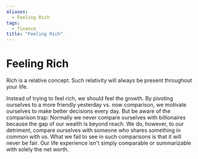 ```yaml
---
aliases:
  - Feeling Rich
tags:
  - finance
title: "Feeling Rich"
---
```


# Feeling Rich

Rich is a relative concept. Such relativity will always be present throughout your life.

Instead of trying to feel rich, we should feel the growth. By pivoting ourselves to a more friendly yesterday vs. now comparison, we motivate ourselves to make better decisions every day. But be aware of the comparison trap: Normally we never compare ourselves with billionaires because the gap of our wealth is beyond reach. We do, however, to our detriment, compare ourselves with someone who shares something in common with us. What we fail to see in such comparisons is that it will never be fair. Our life experience isn't simply comparable or summarizable with solely the net worth.